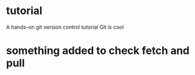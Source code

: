 # tutorial
A hands-on git version control tutorial
Git is cool

# something added to check fetch and pull
